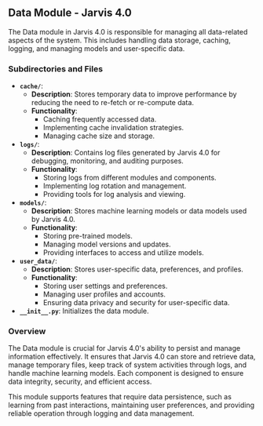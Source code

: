 ## Data Module - Jarvis 4.0

The Data module in Jarvis 4.0 is responsible for managing all data-related aspects of the system. This includes handling data storage, caching, logging, and managing models and user-specific data.

### Subdirectories and Files

- **`cache/`**:
    - **Description**: Stores temporary data to improve performance by reducing the need to re-fetch or re-compute data.
    - **Functionality**:
        - Caching frequently accessed data.
        - Implementing cache invalidation strategies.
        - Managing cache size and storage.
- **`logs/`**:
    - **Description**: Contains log files generated by Jarvis 4.0 for debugging, monitoring, and auditing purposes.
    - **Functionality**:
        - Storing logs from different modules and components.
        - Implementing log rotation and management.
        - Providing tools for log analysis and viewing.
- **`models/`**:
    - **Description**: Stores machine learning models or data models used by Jarvis 4.0.
    - **Functionality**:
        - Storing pre-trained models.
        - Managing model versions and updates.
        - Providing interfaces to access and utilize models.
- **`user_data/`**:
    - **Description**: Stores user-specific data, preferences, and profiles.
    - **Functionality**:
        - Storing user settings and preferences.
        - Managing user profiles and accounts.
        - Ensuring data privacy and security for user-specific data.
- **`__init__.py`**: Initializes the data module.

### Overview

The Data module is crucial for Jarvis 4.0's ability to persist and manage information effectively. It ensures that Jarvis 4.0 can store and retrieve data, manage temporary files, keep track of system activities through logs, and handle machine learning models. Each component is designed to ensure data integrity, security, and efficient access.

This module supports features that require data persistence, such as learning from past interactions, maintaining user preferences, and providing reliable operation through logging and data management.